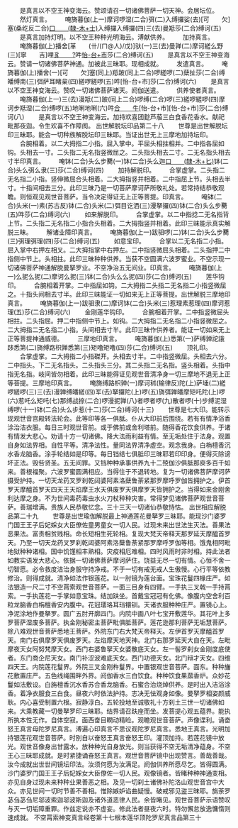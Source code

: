 <!-- { "loadSidebar": true } -->
　　是真言以不空王神变海云。赞颂请召一切诸佛菩萨一切天神。会居坛位。
　　然灯真言。
　　唵旖暮伽(上一)摩诃啰湿(二合)弭(二)入缚攞娑(去)[可　　欠]塞(桑纥反二合)[口　　(隸-木+士)](三)入缚攞入缚攞(四)三(去)曼羝莎(二合)缚诃(五)
　　是真言加持灯明。以不空王种种光明海云。溥献供养。
　　加持真言。
　　唵旖暮伽(上)播舍[革　　(卄/(ㄇ@人)/戊)]驮(一)三(去)曼亸(二)摩诃縒么野(三)[寧　　吉]哩[豸　　?](途界反)吽[怡-台+巿](四)莎(二合)缚诃(五)
　　是真言以不空王神变海云。赞请一切诸佛菩萨神通。加被此三昧耶。现相成就。
　　发遣真言。
　　唵旖暮伽(上)播舍(一)[可　　欠]塞(同上)羝跛(同上二合)啰縒啰(二)蘖扯莎(二合)缚皤缚南(三)弭萨耳睹枲(四)縒啰縒啰(五)吽[怡-台+巿]莎(二合)缚诃(六)
　　是真言以不空王神变海云。赞叹一切诸佛菩萨诸天。阏伽送遣。
　　供养使者真言。
　　唵旖暮伽(上一)三(去)漫羝(二)跛(同上二合)啰缚(二合)啰(三)縒啰縒啰(四)摩诃步羝湿(二合)缚啰(五)地唎地唎(六)吽[合　　牛](七)[怡-台+巿][怡-台+巿]莎(二合)缚诃(八)
　　是真言以不空王神变海云。加持欢喜团麨芦菔三白食香花香水。献祀毗那夜迦。令生欢喜不作障阂。
出世解脱坛印品第二十八
　　世尊是出世解脱坛印三昧耶。能会一切种族解脱坛印三昧耶。当证出世无上三摩地加持坛印。
　　合腕相着。以二大拇指二小指。屈入掌中。平屈头相拄相并。二中指各屈如钩。头相去一寸。二头指二无名指竖微屈之。二头指头相去二寸。二无名指头相去寸半印真言。
　　唵钵(二合)头么步臡(一)钵(二合)头么迦[口　　(隸-木+匕)](二)钵(二合)头么弭么隶(三)莎(二合)缚诃(四)
　　加持解脱印。
　　合掌虚掌。二头指二无名指二小指。竖伸微屈合头相着。二大拇指竖并相着。二中指屈上节。头相去半寸。十指间相去三分。此印三昧乃是一切菩萨摩诃萨所敬礼处。若常持结恭敬观瞻。则恒观见观世音菩萨。当令决定得证无上正等菩提。印真言。
　　唵钵(二合)头米(一)素(苏古反)钵(二合)头米(二)弭目讫洒(三)漫拏攞(四)钵(二合)头么步臡(五)吽莎(二合)缚诃(六)
　　如来解脱印。
　　合掌虚掌。以二中指捻二无名指背上节。二头指二无名指二小指合头相着。二大拇指竖并相着。此印三昧能示真实解脱三昧。
　　解诸业障印真言。
　　唵旖暮伽(上一)跋驲啰(二)钵(二合)头么步臡(三)弭理弭理(四)莎(二合)缚诃(五)
　　如意宝印。
　　合掌以二无名指二小指。屈入掌中右押左相叉。二大拇指掌中右押左。二中指竖微屈头相着。二头指押二中指侧中节上。头相拄。此印三昧种种供养。当获不空圆满六波罗蜜业。不空示现一切诸佛菩萨神通解脱曼拏罗业。不空净治五无间业。印真言。
　　唵旖暮伽(上一)么抳么抳(二)摩诃么抳(三)钵(二合)头么么抳(四)莎(二合)缚诃(五)
　　莲华钩印。
　　合腕相着开掌。二中指屈如钩。二大拇指二头指二无名指二小指竖微屈之。十指头间相去寸半。此印三昧能证一切如来无上正等菩提。出世解脱三摩地印真言。
　　唵旖暮伽(上一)跋驲隶(二)摩诃钵(二合)头米(三)惹理素惹理(四)摩诃惹理(五)莎(二合)缚诃(六)
　　金刚莲华钩印。
　　合腕相着开掌。二中指竖微屈头相拄。二头指屈。押二中指侧中节上。如钩。二大拇指二无名指二小指竖微屈之。二大拇指二无名指二小指。头间相去寸半。此印三昧作供养者。能证一切如来无上正等菩提神通威德。
　　三摩地印真言。
　　唵旖暮伽(上)悉第(一)萨缚亸詑誐跢悉第(二)旖缚路枳亸悉第(三)矩噜矩噜(四)莎(二合)缚诃(五)
　　顶礼印。
　　合掌虚掌。二大拇指二小指磔开。头相去寸半。二中指竖微屈。头相去六分。二中指头。下二无名指头。二头指头三分。其二头指二无名指。竖头相着。头指中指无名指。岐间皆勿相着。此印三昧能得证见观世音清净身一切三摩地不退无上正等菩提。三摩地印真言。
　　唵旖缚路枳亸(一)摩诃秫(输律反)陀(上)萨埵(二)縒啰縒啰(三)三(去)漫亸缚皤縒(四)军(去)拏攞陀(上)啰(五)旖弭亸皤摩矩吒陀(上)啰(六)惹吒么矩吒(七)那缚战捺(二合)啰漫抳亸(八)者啰者啰(九)散者啰(十)步缚泥湿缚啰(十一)钵(二合)头么步惹(十二)莎(二合)缚诃(十三)
　　世尊是七大印。能转示现观世音宫殿转法轮会。此等印等各一俱胝。仆从大印前后围绕。若有有情净浴香涂治洁衣服。每日三时观世音前。或于佛前或舍利塔前。随得香花饮食供养。于诸有情发大悲心。劝请十方一切诸佛。降大法雨利益有情。至无垢处住于法身。观置自身如法界相。自性平等。清净法性。量同法界清净虚空。观念我身。白栴檀香沉水香龙脑香。涂手轮结如是印等。每日铛结七俱胝印三昧耶若印印身。便得灭除谤坏正法。毁呰贤圣。五无间罪。又铛种种承事供养九十二殑伽沙俱胝那庾多百千如来。善根福聚。六波罗蜜圆满相应。当得住于不退转地。复为一切诸佛菩萨摩诃萨摄受护持。一切天龙药叉罗刹乾闼婆阿素洛蘖鲁荼紧那罗摩呼罗伽皆拥护之。伊首罗天摩醯首罗天四天王天焰摩王水天俱废罗天俱摩罗天皆拥护之。当得如来金刚舍利达摩之身。不为世间毒药毒虫水火刀杖种种灾害。常得梦见诸佛菩萨观世音菩萨。善瑞增满。贵族人民恭敬忆念。三十三天一切诸仙恭敬恃怙。
出世相应解脱品第二十九
　　世尊是出世瑜伽解脱最上神通莲花曼拏罗三昧耶。能现沙门婆罗门国王王子后妃婇女大臣僚佐童男童女一切人民。过现未来出世法生灭法。善果法恶果法。富贵相贫贱相。命长短相生死轮相。复现大梵天帝释天那罗延天摩醯首罗天。乃至一切天龙药叉罗刹乾闼婆阿素洛蘖鲁荼紧那罗摩呼罗伽等相。饿鬼相阿毗地狱种种诸相。国中饥馑相丰熟相。灾疫相厄难相。四时风雨时非时相。持此法者如教实语发大悲心。依据一切诸佛菩萨摩诃萨住。饶益无尽一切有情。心恒不舍一切智愿。必令救度洁治身服守持净戒。不于一切有戒无戒人生傲慢。心行平等依教修治。则得成就。清净如法作银莲花。以一肘镜为莲台面。宝珠花鬘四椽庄严。如法银造一尺二寸不空罥索观世音菩萨。一面三目身有四臂。一手执三叉戟一手持罥索。一手执莲花一手掌如意宝珠。结加趺坐。首戴宝冠冠有化佛。像腹内空舍利百粒龙脑香白栴檀香安内腹中。花冠璎珞耳珰镮钏。天诸衣服种种庄严。置镜心上。净泥涂地作曼拏罗。圆广五肘开廓四门。内院中画八叶七宝开敷莲华。其花叶上多罗菩萨湿废多菩萨。执金刚秘密主菩萨毗俱胝菩萨。莲花逊那利菩萨无垢慧菩萨。除八难观世音菩萨悉地王菩萨。外院东门右大梵天帝释天。左伊首罗天摩醯首罗天。南门右俱摩罗天俱废罗天。左焰摩天地天神。北门右那罗延天大自在天。左毗摩夜天女阿努梵摩天女。西门右婆鲁拏天女婆散底天女。左一髻罗刹女金刚度底使者。东门商企尼天女。南门补涩波难底天女。西门功德天女。北门辩才天女。四维四天王。内院莲花鬘界。外院三叉金刚杵鬘界。中置银观世音菩萨。面东。种种旛花敷置庄严。五色线绳围畔外界。阏伽香水三白饮食。种种饮食果蓏香炉。众妙花鬘如法敷设。白旃檀香沉水香苏合香龙脑香。石蜜合治烧焯供养。是时出入洁浴涂香。着净衣服食三白食。昼夜六时依法护持。志决无怯观身如像。曼拏罗相姿颜威耿。内心喜受制置六根。寂静淳白。五轮投地至诚敬礼十方刹土三世一切诸佛如来。大乘教藏一切曼拏罗印三昧耶。结界请召趺座而坐。发菩提心观五蕴界。能执所执本性无作。自体空寂。面西奋目瞤动精睑。观瞻观世音菩萨。声像谍利。诵奋怒王真言母陀罗尼真言。溥遍心印真言不思议观陀罗尼真言。悉地王真言。光明加持银莲花观世音菩萨。时别自以奋怒王真言奋怒王印。灌顶加持。若莲花镜中放光。观世音像身出甘露水。放种种光自身放光。则当获得不空无垢清净蕴身。不空王心三昧耶成就。是时紧捷诵奋怒王真言。观世音菩萨镜中出现赞言。善哉善哉。汝今成就出世世间镜坛印法。汝须何愿为汝满足。阏伽供养所愿尽乞。皆得圆满。沙门婆罗门国王王子后妃婇女大臣僚佐一切人民。观像镜者。皆睹种种神通变相。亦见自身过现未来种种业果善恶之相。及见一切刹土诸佛补陀洛山观世音宫中大众。亦见世间一切时节善不善相。惟除嫉妒谄曲疑慢。破戒邪见盗三昧耶。旃荼罗苾刍苾刍尼邬波索迦邬波斯迦及诸外道恶律人民。余皆睹见。观世音菩萨示语赞叹与灭一切垢障重罪。作兹定说亦不虚妄。修此法者昼夜六时。特勿懈怠放逸慵惰则速成就。
不空罥索神变真言经卷第十七根本莲华顶陀罗尼真言品第三十
